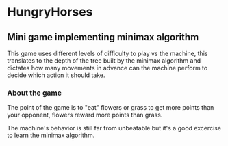 # HungryHorses

<h2> Mini game implementing minimax algorithm </h2>
<p>
This game uses different levels of difficulty to play vs the machine, this translates to the depth of the tree built by the minimax algorithm and dictates how many movements in advance can the machine perform to decide which action it should take.
<br>
<h3>About the game</h3>
The point of the game is to "eat" flowers or grass to get more points than your opponent, flowers reward more points than grass.

The machine's behavior is still far from unbeatable but it's a good excercise to learn the minimax algorithm.
